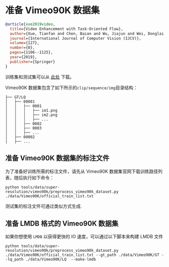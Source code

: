 # 准备 Vimeo90K 数据集

<!-- [DATASET] -->

```bibtex
@article{xue2019video,
  title={Video Enhancement with Task-Oriented Flow},
  author={Xue, Tianfan and Chen, Baian and Wu, Jiajun and Wei, Donglai and Freeman, William T},
  journal={International Journal of Computer Vision (IJCV)},
  volume={127},
  number={8},
  pages={1106--1125},
  year={2019},
  publisher={Springer}
}
```
训练集和测试集可以从 [此处](http://toflow.csail.mit.edu/) 下载。

Vimeo90K 数据集包含了如下所示的`clip/sequence/img`目录结构：
```text
├── GT/LQ
│   ├── 00001
│   │   ├── 0001
│   │   │   ├── im1.png
│   │   │   ├── im2.png
│   │   │   ├── ...
│   │   ├── 0002
│   │   ├── 0003
│   │   ├── ...
│   ├── 00002
│   ├── ...
```

## 准备 Vimeo90K 数据集的标注文件
为了准备好训练所需的标注文件，请先从 Vimeo90K 数据集官网下载训练路径列表，随后执行如下命令：

```shell
python tools/data/super-resolution/vimeo90k/preprocess_vimeo90k_dataset.py ./data/Vimeo90K/official_train_list.txt
```

测试集的标注文件可通过类似方式生成.


## 准备 LMDB 格式的 Vimeo90K 数据集

如果你想使用 `LMDB` 以获得更快的 IO 速度，可以通过以下脚本来构建 LMDB 文件
```shell
python tools/data/super-resolution/vimeo90k/preprocess_vimeo90k_dataset.py ./data/Vimeo90K/official_train_list.txt --gt_path ./data/Vimeo90K/GT --lq_path ./data/Vimeo90K/LQ  --make-lmdb
```
